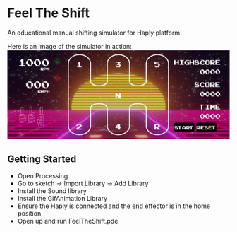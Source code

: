# Feel The Shift
An educational manual shifting simulator for Haply platform

Here is an image of the simulator in action:
![Feel The Shift](imgs/game_view.png)


## Getting Started
- Open Processing
- Go to sketch -> Import Library -> Add Library
- Install the Sound library
- Install the GifAnimation Library
- Ensure the Haply is connected and the end effector is in the home position 
- Open up and run FeelTheShift.pde
